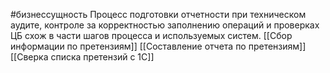 #бизнессущность 
Процесс подготовки отчетности при техническом аудите, контроле за корректностью заполнению операций и проверках ЦБ схож в части шагов процесса и используемых систем.
[[Сбор информации по претензиям]]
[[Составление отчета по претензиям]]
[[Сверка списка претензий с 1С]]
